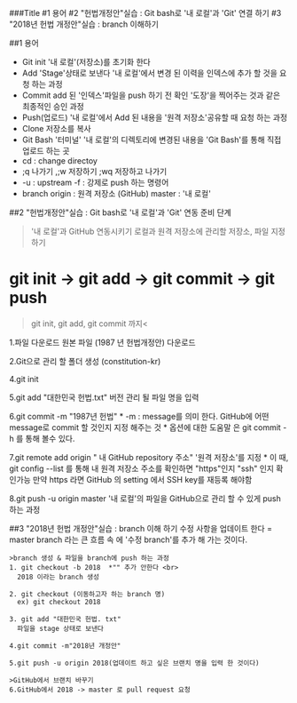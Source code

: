 ###Title
  #1 용어
  #2 "헌법개정안"실습 : Git bash로 '내 로컬'과 'Git' 연결 하기
  #3 "2018년 헌법 개정안"실습 : branch 이해하기 

##1 용어
  * Git init
      '내 로컬'(저장소)를 초기화 한다
  * Add
      'Stage'상태로 보낸다
      '내 로컬'에서 변경 된 이력을 인덱스에 추가 할 것을 요청 하는 과정 
  * Commit
    add 된  '인덱스'파일을 push 하기 전 확인 '도장'을 찍어주는 것과 같은 최종적인 승인 과정
  * Push(업로드)
      '내 로컬'에서 Add 된 내용을 '원격 저장소'공유할 때 요청 하는 과정    
  * Clone
      저장소를 복사
  * Git Bash 
      '터미널' 
      '내 로컬'의 디렉토리에 변경된 내용을 'Git Bash'를 통해 직접 업로드 하는 곳
  * cd : change directoy
  * ;q 나가기 ,;w 저장하기  ;wq 저장하고 나가기
  * -u : upstream
    -f : 강제로 push 하는 명령어
  * branch 
    origin : 원격 저장소 (GitHub)
    master : '내 로컬' 
  
##2 "헌법개정안"실습 : Git bash로 '내 로컬'과 'Git' 연동 준비 단계

>'내 로컬'과 GitHub 연동시키기 
> 로컬과 원격 저장소에 관리할 저장소, 파일 지정하기

# git init -> git add -> git commit -> git push

>git init, git add, git commit 까지<

  1.파일 다운로드 
     원본 파일 (1987 년 헌법개정안) 다운로드
    
  2.Git으로 관리 할 폴더 생성 (constitution-kr)
  
  4.git init 
  
  5.git add "대한민국 헌법.txt" 
     버전 관리 될 파일 명을 입력
     
  6.git commit -m "1987년 헌법" 
    * -m : message를 의미 한다. 
      GitHub에 어떤 message로 commit 할 것인지 지정 해주는 것 
    * 옵션에 대한 도움말 은 git commit -h 를 통해 볼수 있다.
      
  7.git remote add origin " 내 GitHub repository 주소" 
    '원격 저장소'를 지정
    * 이 때, git config --list 를 통해 내 원격 저장소 주소를 확인하면 "https"인지 "ssh" 인지 확인가능 
      만약 https 라면 GitHub 의 setting 에서 SSH key를 재등록 해야함 
      
  8.git push -u origin master
    '내 로컬'의 파일을 GitHub으로 관리 할 수 있게 push 하는 과정 
  
  ##3 "2018년 헌법 개정안"실습 : branch 이해 하기
    수정 사항을 업데이트 한다 =  master branch 라는 큰 흐름 속 에 '수정 branch'를 추가 해 가는 것이다.  
    
    >branch 생성 & 파일을 branch에 push 하는 과정
    1. git checkout -b 2018  *"" 추가 안한다 <br>
      2018 이라는 branch 생성
     
    2. git checkout (이동하고자 하는 branch 명) 
      ex) git checkout 2018
    
    3. git add "대한민국 헌법. txt" 
      파일을 stage 상태로 보낸다
    
    4.git commit -m"2018년 개정안" 
    
    5.git push -u origin 2018(업데이트 하고 싶은 브랜치 명을 입력 한 것이다)
    
    >GitHub에서 브랜치 바꾸기 
    6.GitHub에서 2018 -> master 로 pull request 요청
    
  
